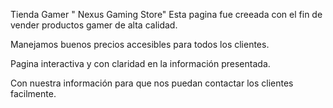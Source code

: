 Tienda Gamer " Nexus Gaming Store"
Esta pagina fue creeada con el fin de vender productos gamer de alta calidad.

Manejamos buenos precios accesibles para todos los clientes.

Pagina interactiva y con claridad en la información presentada.

Con nuestra información para que nos puedan contactar los clientes facilmente.
